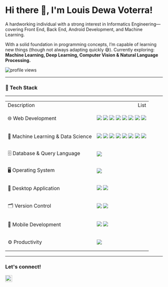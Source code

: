 <!--
**LouisVoterra/LouisVoterra** is a ✨ _special_ ✨ repository because its `README.md` (this file) appears on your GitHub profile.

Here are some ideas to get you started:

- 🔭 I’m currently working on ...
- 🌱 I’m currently learning ...
- 👯 I’m looking to collaborate on ...
- 🤔 I’m looking for help with ...
- 💬 Ask me about ...
- 📫 How to reach me: ...
- 😄 Pronouns: ...
- ⚡ Fun fact: ...
-->


# <strong>Hi there 👋, I'm Louis Dewa Voterra!</strong>

A hardworking individual with a strong interest in Informatics Engineering—covering Front End, Back End, Android Development, and Machine Learning.

With a solid foundation in programming concepts, I’m capable of learning new things (though not always adapting quickly 😅). Currently exploring:
**Machine Learning, Deep Learning, Computer Vision & Natural Language Processing.**

<p align="left">
  <img src="https://komarev.com/ghpvc/?username=goonesmile&label=Profile%20views&color=0e75b6&style=flat" alt="profile views" />
</p>

---


### 🧰 Tech Stack
---


<table class="left-align">
  <tr>
    <td>
      Description
    </td>
    <td style="text-align:right">
      List
    </td>
  </tr>
  <tr>
    <td>
        🌐 Web Development
    </td>
    <td>
        <p>
        <img src="https://img.shields.io/badge/HTML5-E34F26?logo=html5&logoColor=white" />
        <img src="https://img.shields.io/badge/CSS3-1572B6?logo=css3&logoColor=white" />
        <img src="https://img.shields.io/badge/JavaScript-F7DF1E?logo=javascript&logoColor=black" />
        <img src="https://img.shields.io/badge/PHP-777BB4?logo=php&logoColor=white" />
        <img src="https://img.shields.io/badge/TypeScript-3178C6?logo=typescript&logoColor=white" />
        <img src="https://img.shields.io/badge/Bootstrap-7952B3?logo=bootstrap&logoColor=white" />
        <img src="https://img.shields.io/badge/jQuery-0769AD?logo=jquery&logoColor=white" />
        <img src="https://img.shields.io/badge/Laravel-FF2D20?logo=laravel&logoColor=white" />
        </p>
    </td>
  </tr>
  <tr>
    <td>
        🤖 Machine Learning & Data Science
    </td>
    <td>
        <p>
          <img src="https://img.shields.io/badge/Python-3776AB?logo=python&logoColor=white" />
          <img src="https://img.shields.io/badge/NumPy-013243?logo=numpy&logoColor=white" />
          <img src="https://img.shields.io/badge/Pandas-150458?logo=pandas&logoColor=white" />
          <img src="https://img.shields.io/badge/Matplotlib-11557C?logo=matplotlib&logoColor=white" />
          <img src="https://img.shields.io/badge/Seaborn-2D6CAB?logo=python&logoColor=white" />
          <img src="https://img.shields.io/badge/OpenCV-5C3EE8?logo=opencv&logoColor=white" />
          <img src="https://img.shields.io/badge/Scikit--learn-F7931E?logo=scikitlearn&logoColor=white" />
          <img src="https://img.shields.io/badge/TensorFlow-FF6F00?logo=tensorflow&logoColor=white" />
        </p>
    </td>
  </tr>
  <tr>
    <td>
        🗄️ Database & Query Language
    </td>
    <td>
        <p>
        <img src="https://img.shields.io/badge/MySQL-4479A1?logo=mysql&logoColor=white" />
        </p>
    </td>
  </tr>
  <tr>
    <td>
        🖥️ Operating System
    </td>
    <td>
        <p>
        <img src="https://img.shields.io/badge/Windows-0078D6?logo=windows&logoColor=white" />
        </p>
    </td>
  </tr>
  <tr>
    <td>
        🧩 Desktop Application
    </td>
    <td>
        <p>
        <img src="https://img.shields.io/badge/.NET-512BD4?logo=dotnet&logoColor=white" />
        <img src="https://img.shields.io/badge/C%23-239120?logo=csharp&logoColor=white" />
        </p>
    </td>
  </tr>
  <tr>
    <td>
        🗂️ Version Control
    </td>
    <td>
        <p>
          <img src="https://img.shields.io/badge/Git-F05032?logo=git&logoColor=white" />
          <img src="https://img.shields.io/badge/GitHub-181717?logo=github&logoColor=white" />
        </p>
    </td>
  </tr>
  <tr>
    <td>
        📱 Mobile Development
    </td>
    <td>
      <p>
      <img src="https://img.shields.io/badge/Kotlin-0095D5?logo=kotlin&logoColor=white" />
      <img src="https://img.shields.io/badge/Android%20Studio-3DDC84?logo=androidstudio&logoColor=white" />
      </p>
    </td>
  </tr>
  <tr>
    <td>
        ⚙️ Productivity
    </td>
    <td>
        <p>
        <img src="https://img.shields.io/badge/Visual%20Studio%20Code-007ACC?logo=visualstudiocode&logoColor=white" />
        </p>
    </td>
  </tr>
</table>

---

### <strong>Let's connect!</strong>

<a href="https://www.instagram.com/louisdewavt/">
  <img align="left" alt="Instagram" width="22px" src="https://simpleicons.org/icons/instagram.svg" />
</a>

